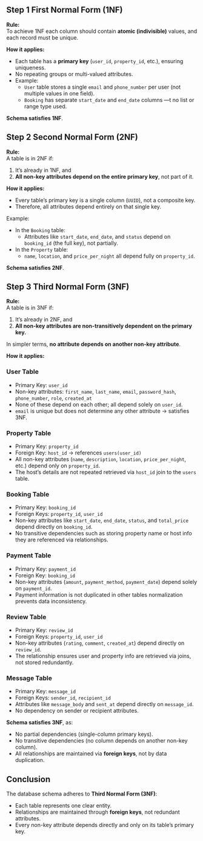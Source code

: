 ## Step 1 First Normal Form (1NF)

**Rule:**  
To achieve 1NF each column should contain **atomic (indivisible)** values, and each record must be unique.

**How it applies:**
- Each table has a **primary key** (`user_id`, `property_id`, etc.), ensuring uniqueness.
- No repeating groups or multi-valued attributes.
- Example:
  - `User` table stores a single `email` and `phone_number` per user (not multiple values in one field).
  - `Booking` has separate `start_date` and `end_date` columns —t no list or range type used.

**Schema satisfies 1NF**.


## Step 2 Second Normal Form (2NF)

**Rule:**  
A table is in 2NF if:
1. It’s already in 1NF, and  
2. **All non-key attributes depend on the entire primary key**, not part of it.

**How it applies:**
- Every table’s primary key is a single column (`UUID`), not a composite key.
- Therefore, all attributes depend entirely on that single key.

Example:
- In the `Booking` table:
  - Attributes like `start_date`, `end_date`, and `status` depend on `booking_id` (the full key), not partially.
- In the `Property` table:
  - `name`, `location`, and `price_per_night` all depend fully on `property_id`.

**Schema satisfies 2NF**.


## Step 3 Third Normal Form (3NF)

**Rule:**  
A table is in 3NF if:
1. It’s already in 2NF, and  
2. **All non-key attributes are non-transitively dependent on the primary key.**

In simpler terms, **no attribute depends on another non-key attribute**.

**How it applies:**

### User Table
- Primary Key: `user_id`
- Non-key attributes: `first_name`, `last_name`, `email`, `password_hash`, `phone_number`, `role`, `created_at`
- None of these depend on each other; all depend solely on `user_id`.
- `email` is unique but does not determine any other attribute → satisfies 3NF.

### Property Table
- Primary Key: `property_id`
- Foreign Key: `host_id` → references `users(user_id)`
- All non-key attributes (`name`, `description`, `location`, `price_per_night`, etc.) depend only on `property_id`.
- The host’s details are not repeated retrieved via `host_id` join to the `users` table.

### Booking Table
- Primary Key: `booking_id`
- Foreign Keys: `property_id`, `user_id`
- Non-key attributes like `start_date`, `end_date`, `status`, and `total_price` depend directly on `booking_id`.
- No transitive dependencies such as storing property name or host info they are referenced via relationships.

### Payment Table
- Primary Key: `payment_id`
- Foreign Key: `booking_id`
- Non-key attributes (`amount`, `payment_method`, `payment_date`) depend solely on `payment_id`.
- Payment information is not duplicated in other tables normalization prevents data inconsistency.

### Review Table
- Primary Key: `review_id`
- Foreign Keys: `property_id`, `user_id`
- Non-key attributes (`rating`, `comment`, `created_at`) depend directly on `review_id`.
- The relationship ensures user and property info are retrieved via joins, not stored redundantly.

### Message Table
- Primary Key: `message_id`
- Foreign Keys: `sender_id`, `recipient_id`
- Attributes like `message_body` and `sent_at` depend directly on `message_id`.
- No dependency on sender or recipient attributes.

**Schema satisfies 3NF**, as:
- No partial dependencies (single-column primary keys).
- No transitive dependencies (no column depends on another non-key column).
- All relationships are maintained via **foreign keys**, not by data duplication.

## Conclusion

The database schema  adheres to **Third Normal Form (3NF)**:
- Each table represents one clear entity.
- Relationships are maintained through **foreign keys**, not redundant attributes.
- Every non-key attribute depends directly and only on its table’s primary key.
